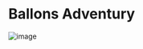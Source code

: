 # Ballons Adventury

![image](https://user-images.githubusercontent.com/33181693/209558130-70b64029-a30a-4861-8242-2f1e2bfe8dad.png)
